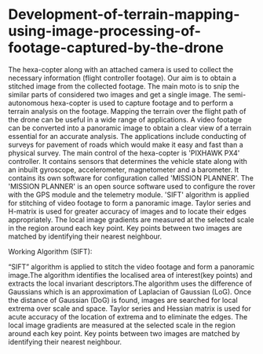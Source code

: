 # Development-of-terrain-mapping-using-image-processing-of-footage-captured-by-the-drone

The hexa-copter along with an attached camera is used to collect the necessary information (flight controller footage). Our aim is to obtain a stitched image from the collected footage. The main moto is to snip the similar parts of considered two images and get a single image. The semi-autonomous hexa-copter is used to capture footage and to perform a terrain analysis on the footage. Mapping the terrain over the flight path of the drone can be useful in a wide range of applications. A video footage can be converted into a panoramic image to obtain a clear view of a terrain essential for an accurate analysis. The applications include conducting of surveys for pavement of roads which would make it easy and fast than a physical survey. The main control of the hexa-copter is 'PIXHAWK PX4' controller. It contains sensors that determines the vehicle state along with an inbuilt gyroscope, accelerometer, magnetometer and a barometer. It contains its own software for configuration called 'MISSION PLANNER'. The 'MISSION PLANNER' is an open source software used to configure the rover with the GPS module and the telemetry module.
'SIFT' algorithm is applied for stitching of video footage to form a panoramic image. Taylor series and H-matrix is used for greater accuracy of images and to locate their edges appropriately. The local image gradients are measured at the selected scale in the region around each key point. Key points between two images are matched by identifying their nearest neighbour.


Working Algorithm (SIFT):

“SIFT” algorithm is applied to stitch the video footage and form a panoramic image.The algorithm identifies the localised area of interest(key points) and extracts the local invariant descriptors.The algorithm uses the difference of Gaussians which is an approximation of Laplacian of Gaussian (LoG).
Once the distance of Gaussian (DoG) is found, images are searched for local extrema over scale and space.
Taylor series and Hessian matrix is used for acute accuracy of the location of extrema and to eliminate the edges.
The local image gradients are measured at the selected scale in the region around each key point. Key points between two images are matched by identifying their nearest neighbour.
